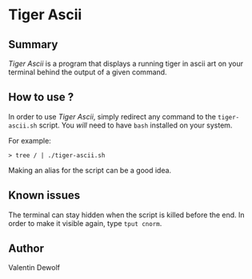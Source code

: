# Tiger Ascii

## Summary

*Tiger Ascii* is a program that displays a running tiger in ascii art on your terminal behind the output of a given command.

## How to use ?

In order to use *Tiger Ascii*, simply redirect any command to the `tiger-ascii.sh` script.
You *will* need to have `bash` installed on your system.

For example:

```
> tree / | ./tiger-ascii.sh
```

Making an alias for the script can be a good idea.

## Known issues

The terminal can stay hidden when the script is killed before the end. In order to make it visible again, type `tput cnorm`.


## Author

Valentin Dewolf
